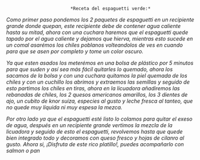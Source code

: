                             *Receta del espaguetti verde:*

*Como primer paso pondemos los 2 paquetes de espaguetti en un recipiente grande donde quepan,*
*este recipiente debe de contener agua caliente hasta su mitad, ahora con una cuchara haremos*
*que el espaguetti quede tapado por el agua caliente y dejamos que hierva, mientras esto sucede*
*en un comal asarémos los chiles poblanos volteandolos de ves en cuando para que se asen por completo*
*y tome un color oscuro.* 

*Ya que esten asados los meterémos en una bolsa de plástico por 5 minutos para que suden y así* 
*sea más fácil quitarles lo quemado, ahora los sacamos de la bolsa y con una cuchara quitamos* 
*la piel quemada de los chiles y con un cuchillo los abrimos y extraemos las semillas y seguido* 
*de esto partimos los chiles en tiras, ahora en la licuadora añadiremos las rebanadas de chiles,*
*los 2 quesos americanos amarillos, los 3 dientes de ajo, un cubito de knor suiza, especies al*
*gusto y leche fresca al tanteo, que no quede muy líquida ni muy espesa la mezca.*

*Por otro lado ya que el espaguetti esté listo lo colamos para quitar el exeso de agua, después*
*en un recipiente grande vertimos la mezcla de la licuadora y seguido de esto el espaguetti,*
*revolvemos hasta que quede bien integrado todo y decoramos con queso fresco y hojas de cilanro* 
*al gusto. Ahora si, ¡Disfruta de este rico platillo!, puedes acompañarlo con salmon o pan*